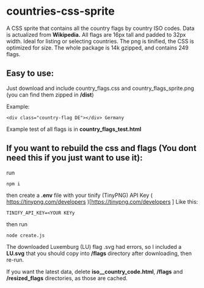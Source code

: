 # countries-css-sprite
A CSS sprite that contains all the country flags by country ISO codes. Data is actualized from **Wikipedia.**
All flags are 16px tall and padded to 32px width. Ideal for listing or selecting countries.
The png is tinified, the CSS is optimized for size.
The whole package is 14k gzipped, and contains 249 flags.

## Easy to use:

Just download and include country_flags.css and country_flags_sprite.png (you can find them zipped in **/dist**)

Example:
```
<div class="country-flag DE"></div> Germany
```

Example test of all flags is in **country_flags_test.html**

## If you want to rebuild the css and flags (You dont need this if you just want to use it):

run

```
npm i
```

then create a **.env** file with your tinify (TinyPNG) API Key ( https://tinypng.com/developers )[https://tinypng.com/developers ]
Like this:

```
TINIFY_API_KEY=<YOUR KEYy
```

then run
```
node create.js
```

The downloaded Luxemburg (LU) flag .svg had errors, so I included a **LU.svg** that you should copy into **/flags** directory after downloading, then re-run.

If you want the latest data, delete **iso__country_code.html**, **/flags** and **/resized_flags** directories, as those are cached.


